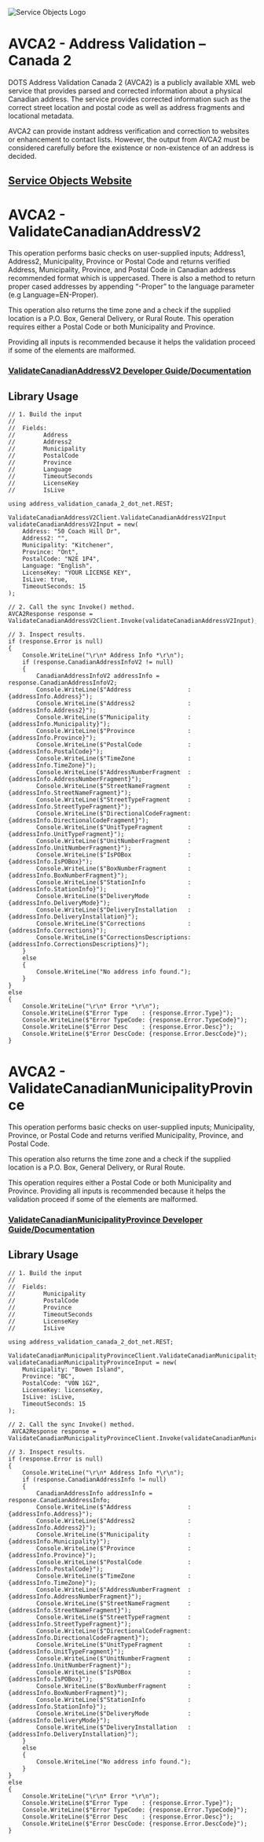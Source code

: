 ﻿![Service Objects Logo](https://www.serviceobjects.com/wp-content/uploads/2021/05/SO-Logo-with-TM.gif "Service Objects Logo")

# AVCA2 - Address Validation – Canada 2

DOTS Address Validation Canada 2 (AVCA2) is a publicly available XML web service that provides parsed and corrected information about a physical Canadian address. The service provides corrected information such as the correct street location and postal code as well as address fragments and locational metadata.

AVCA2 can provide instant address verification and correction to websites or enhancement to contact lists. However, the output from AVCA2 must be considered carefully before the existence or non-existence of an address is decided.

## [Service Objects Website](https://serviceobjects.com)

# AVCA2 - ValidateCanadianAddressV2

This operation performs basic checks on user-supplied inputs; Address1, Address2, Municipality, Province or Postal Code and returns verified Address, Municipality, Province, and Postal Code in Canadian address recommended format which is uppercased. There is also a method to return proper cased addresses by appending “-Proper” to the language parameter (e.g Language=EN-Proper). 

This operation also returns the time zone and a check if the supplied location is a P.O. Box, General Delivery, or Rural Route. This operation requires either a Postal Code or both Municipality and Province.  

Providing all inputs is recommended because it helps the validation proceed if some of the elements are malformed. 

### [ValidateCanadianAddressV2 Developer Guide/Documentation](https://www.serviceobjects.com/docs/dots-address-validation-canada-2/avca2-operations/avca2-validatecanadianaddressv2-recommended/)

## Library Usage

```
// 1. Build the input
//
//  Fields:
//        Address
//        Address2
//        Municipality
//        PostalCode
//        Province
//        Language
//        TimeoutSeconds
//        LicenseKey
//        IsLive

using address_validation_canada_2_dot_net.REST;

ValidateCanadianAddressV2Client.ValidateCanadianAddressV2Input validateCanadianAddressV2Input = new(
    Address: "50 Coach Hill Dr",
    Address2: "",
    Municipality: "Kitchener",
    Province: "Ont",
    PostalCode: "N2E 1P4",
    Language: "English",
    LicenseKey: "YOUR LICENSE KEY",
    IsLive: true,
    TimeoutSeconds: 15
);

// 2. Call the sync Invoke() method.
AVCA2Response response = ValidateCanadianAddressV2Client.Invoke(validateCanadianAddressV2Input);

// 3. Inspect results.
if (response.Error is null)
{
    Console.WriteLine("\r\n* Address Info *\r\n");
    if (response.CanadianAddressInfoV2 != null)
    {
        CanadianAddressInfoV2 addressInfo = response.CanadianAddressInfoV2;
        Console.WriteLine($"Address                : {addressInfo.Address}");
        Console.WriteLine($"Address2               : {addressInfo.Address2}");
        Console.WriteLine($"Municipality           : {addressInfo.Municipality}");
        Console.WriteLine($"Province               : {addressInfo.Province}");
        Console.WriteLine($"PostalCode             : {addressInfo.PostalCode}");
        Console.WriteLine($"TimeZone               : {addressInfo.TimeZone}");
        Console.WriteLine($"AddressNumberFragment  : {addressInfo.AddressNumberFragment}");
        Console.WriteLine($"StreetNameFragment     : {addressInfo.StreetNameFragment}");
        Console.WriteLine($"StreetTypeFragment     : {addressInfo.StreetTypeFragment}");
        Console.WriteLine($"DirectionalCodeFragment: {addressInfo.DirectionalCodeFragment}");
        Console.WriteLine($"UnitTypeFragment       : {addressInfo.UnitTypeFragment}");
        Console.WriteLine($"UnitNumberFragment     : {addressInfo.UnitNumberFragment}");
        Console.WriteLine($"IsPOBox                : {addressInfo.IsPOBox}");
        Console.WriteLine($"BoxNumberFragment      : {addressInfo.BoxNumberFragment}");
        Console.WriteLine($"StationInfo            : {addressInfo.StationInfo}");
        Console.WriteLine($"DeliveryMode           : {addressInfo.DeliveryMode}");
        Console.WriteLine($"DeliveryInstallation   : {addressInfo.DeliveryInstallation}");
        Console.WriteLine($"Corrections            : {addressInfo.Corrections}");
        Console.WriteLine($"CorrectionsDescriptions: {addressInfo.CorrectionsDescriptions}");
    }
    else
    {
        Console.WriteLine("No address info found.");
    }
}
else
{
    Console.WriteLine("\r\n* Error *\r\n");
    Console.WriteLine($"Error Type    : {response.Error.Type}");
    Console.WriteLine($"Error TypeCode: {response.Error.TypeCode}");
    Console.WriteLine($"Error Desc    : {response.Error.Desc}");
    Console.WriteLine($"Error DescCode: {response.Error.DescCode}");
}
```
# AVCA2 - ValidateCanadianMunicipalityProvince

This operation performs basic checks on user-supplied inputs; Municipality, Province, or Postal Code and returns verified Municipality, Province, and Postal Code. 

This operation also returns the time zone and a check if the supplied location is a P.O. Box, General Delivery, or Rural Route. 

This operation requires either a Postal Code or both Municipality and Province. Providing all inputs is recommended because it helps the validation proceed if some of the elements are malformed. 

### [ValidateCanadianMunicipalityProvince Developer Guide/Documentation](https://www.serviceobjects.com/docs/dots-address-validation-canada-2/avca2-operations/avca2-validatecanadianmunicipalityprovince/)

## Library Usage

```
// 1. Build the input
//
//  Fields:
//        Municipality
//        PostalCode
//        Province
//        TimeoutSeconds
//        LicenseKey
//        IsLive

using address_validation_canada_2_dot_net.REST;

ValidateCanadianMunicipalityProvinceClient.ValidateCanadianMunicipalityProvinceInput validateCanadianMunicipalityProvinceInput = new(
    Municipality: "Bowen Island",
    Province: "BC",
    PostalCode: "V0N 1G2",
    LicenseKey: licenseKey,
    IsLive: isLive,
    TimeoutSeconds: 15
);

// 2. Call the sync Invoke() method.
 AVCA2Response response = ValidateCanadianMunicipalityProvinceClient.Invoke(validateCanadianMunicipalityProvinceInput);

// 3. Inspect results.
if (response.Error is null)
{
    Console.WriteLine("\r\n* Address Info *\r\n");
    if (response.CanadianAddressInfo != null)
    {
        CanadianAddressInfo addressInfo = response.CanadianAddressInfo;
        Console.WriteLine($"Address                : {addressInfo.Address}");
        Console.WriteLine($"Address2               : {addressInfo.Address2}");
        Console.WriteLine($"Municipality           : {addressInfo.Municipality}");
        Console.WriteLine($"Province               : {addressInfo.Province}");
        Console.WriteLine($"PostalCode             : {addressInfo.PostalCode}");
        Console.WriteLine($"TimeZone               : {addressInfo.TimeZone}");
        Console.WriteLine($"AddressNumberFragment  : {addressInfo.AddressNumberFragment}");
        Console.WriteLine($"StreetNameFragment     : {addressInfo.StreetNameFragment}");
        Console.WriteLine($"StreetTypeFragment     : {addressInfo.StreetTypeFragment}");
        Console.WriteLine($"DirectionalCodeFragment: {addressInfo.DirectionalCodeFragment}");
        Console.WriteLine($"UnitTypeFragment       : {addressInfo.UnitTypeFragment}");
        Console.WriteLine($"UnitNumberFragment     : {addressInfo.UnitNumberFragment}");
        Console.WriteLine($"IsPOBox                : {addressInfo.IsPOBox}");
        Console.WriteLine($"BoxNumberFragment      : {addressInfo.BoxNumberFragment}");
        Console.WriteLine($"StationInfo            : {addressInfo.StationInfo}");
        Console.WriteLine($"DeliveryMode           : {addressInfo.DeliveryMode}");
        Console.WriteLine($"DeliveryInstallation   : {addressInfo.DeliveryInstallation}");
    }
    else
    {
        Console.WriteLine("No address info found.");
    }
}
else
{
    Console.WriteLine("\r\n* Error *\r\n");
    Console.WriteLine($"Error Type    : {response.Error.Type}");
    Console.WriteLine($"Error TypeCode: {response.Error.TypeCode}");
    Console.WriteLine($"Error Desc    : {response.Error.Desc}");
    Console.WriteLine($"Error DescCode: {response.Error.DescCode}");
}
```